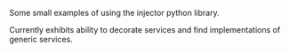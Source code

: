 Some small examples of using the injector python library.

Currently exhibits ability to decorate services and find implementations of generic services.